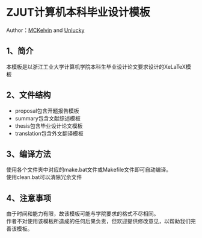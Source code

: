 ZJUT计算机本科毕业设计模板
==========================
Author：[MCKelvin](http://mckelv.in) and [Unlucky](http://blog.thebeyond.name)

1、简介
-------
本模板是以浙江工业大学计算机学院本科生毕业设计论文要求设计的XeLaTeX模板

2、文件结构
-----------
 - proposal包含开题报告模板
 - summary包含文献综述模板
 - thesis包含毕业设计论文模板
 - translation包含外文翻译模板

3、编译方法
-----------
使用各个文件夹中对应的make.bat文件或Makefile文件即可自动编译。<br/>
使用clean.bat可以清除冗余文件

4、注意事项
-----------
由于时间和能力有限，故该模板可能与学院要求的格式不尽相同。<br/>
作者不对使用该模板所造成的任何后果负责，但欢迎提供修改意见，以帮助我们完善该模板。<br/>
